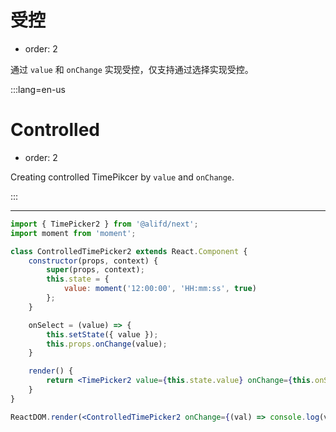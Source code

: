 # 受控

- order: 2

通过 `value` 和 `onChange` 实现受控，仅支持通过选择实现受控。

:::lang=en-us
# Controlled

- order: 2

Creating controlled TimePikcer by `value` and `onChange`.

:::

---

````jsx
import { TimePicker2 } from '@alifd/next';
import moment from 'moment';

class ControlledTimePicker2 extends React.Component {
    constructor(props, context) {
        super(props, context);
        this.state = {
            value: moment('12:00:00', 'HH:mm:ss', true)
        };
    }

    onSelect = (value) => {
        this.setState({ value });
        this.props.onChange(value);
    }

    render() {
        return <TimePicker2 value={this.state.value} onChange={this.onSelect} />;
    }
}

ReactDOM.render(<ControlledTimePicker2 onChange={(val) => console.log(val.format('HH:mm:ss'))} />, mountNode);
````
